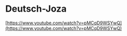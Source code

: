 # Deutsch-Joza

[https://www.youtube.com/watch?v=pMCqD9WSYwQ](https://www.youtube.com/watch?v=pMCqD9WSYwQ)
